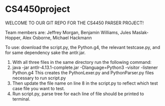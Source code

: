 # CS4450project
WELCOME TO OUR GIT REPO FOR THE CS4450 PARSER PROJECT!

Team members are: Jeffrey Morgan, Benjamin Williams, Jules Maslak-Hopper, Alex Osborne, Michael Hackmann

To use: download the script.py, the Python.g4, the relevant testcase.py, and for same dependency sake the antlr.jar.
1) With all three files in the same directory run the following command:
2) java -jar antlr-4.13.1-complete.jar  -Dlanguage=Python3 -visitor -listener Python.g4
This creates the PythonLexer.py and PythonParser.py files necessary to run script.py
3) Then update the file name on line 8 in the script.py to reflect which test case file you want to test.
4) Run script.py, parse tree for each line of file should be printed to terminal.



